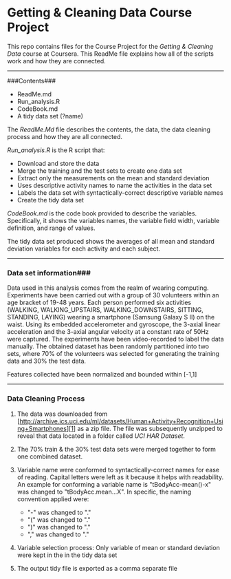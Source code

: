 Getting & Cleaning Data Course Project
====================================

This repo contains files for the Course Project for the *Getting & Cleaning Data* course at Coursera.  This ReadMe file explains how all of the scripts work and how they are connected.  


----------


###Contents###

 - ReadMe.md
 - Run_analysis.R
 - CodeBook.md
 - A tidy data set (?name)


The *ReadMe.Md* file describes the contents, the data, the data cleaning process and how they are all connected.  


*Run_analysis.R* is the R script that:

* Download and store the data
* Merge the training and the test sets to create one data set
* Extract only the measurements on the mean and standard deviation 
* Uses descriptive activity names to name the activities in the data set
* Labels the data set with syntactically-correct descriptive variable names
* Create the tidy data set


*CodeBook.md* is the code book provided to describe the variables.  Specifically, it shows the variables names, the variable field width, variable definition, and range of values.


The tidy data set produced shows the averages of all mean and standard deviation variables for each activity and each subject.

----------

### Data set information###

Data used in this analysis comes from the realm of wearing computing.  Experiments have been carried out with a group of 30 volunteers within an age bracket of 19-48 years. Each person performed six activities (WALKING, WALKING_UPSTAIRS, WALKING_DOWNSTAIRS, SITTING, STANDING, LAYING) wearing a smartphone (Samsung Galaxy S II) on the waist. Using its embedded accelerometer and gyroscope, the 3-axial linear acceleration and the 3-axial angular velocity at a constant rate of 50Hz were captured. The experiments have been video-recorded to label the data manually. The obtained dataset has been randomly partitioned into two sets, where 70% of the volunteers was selected for generating the training data and 30% the test data. 

Features collected have been normalized and bounded within [-1,1]


----------
### Data Cleaning Process ###

 1. The data was downloaded from [http://archive.ics.uci.edu/ml/datasets/Human+Activity+Recognition+Using+Smartphones][1]  as a zip file.  The file was subsequently unzipped to reveal that data located in a folder called *UCI HAR Dataset*.  

 2. The 70% train & the 30% test data sets were merged together to form one combined dataset. 
 3. Variable name were conformed to syntactically-correct names for ease of reading.  Capital letters were left as it because it helps with readability.  An example for conforming a variable name is "tBodyAcc-mean()-x" was changed to "tBodyAcc.mean...X".  In specific, the naming convention applied were:
       * "-" was changed to "."
       * "(" was changed to "."
       * ")" was changed to "."
       * "," was changed to "."

 4. Variable selection process: Only variable of mean or standard deviation were kept in the in the tidy data set
 5. The output tidy file is exported as a comma separate file 


  [1]: http://archive.ics.uci.edu/ml/datasets/Human+Activity+Recognition+Using+Smartphones 